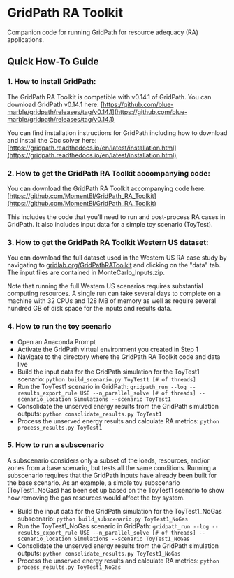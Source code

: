 # GridPath RA Toolkit
Companion code for running GridPath for resource adequacy (RA) applications.

## Quick How-To Guide

### 1. How to install GridPath:
The GridPath RA Toolkit is compatible with v0.14.1 of GridPath. You can download GridPath v0.14.1 here: 
[https://github.com/blue-marble/gridpath/releases/tag/v0.14.1](https://github.com/blue-marble/gridpath/releases/tag/v0.14.1)

You can find installation instructions for GridPath including how to download and install the Cbc solver here:
[https://gridpath.readthedocs.io/en/latest/installation.html](https://gridpath.readthedocs.io/en/latest/installation.html)

### 2. How to get the GridPath RA Toolkit accompanying code:
You can download the GridPath RA Toolkit accompanying code here: [https://github.com/MomentEI/GridPath_RA_Toolkit](https://github.com/MomentEI/GridPath_RA_Toolkit)

This includes the code that you’ll need to run and post-process RA cases in GridPath. It also includes input data for a simple toy scenario (ToyTest).

### 3. How to get the GridPath RA Toolkit Western US dataset:
You can download the full dataset used in the Western US RA case study by navigating to [gridlab.org/GridPathRAToolkit](gridlab.org/GridPathRAToolkit) and clicking on the "data" tab. The input files are contained in MonteCarlo_Inputs.zip.

Note that running the full Western US scenarios requires substantial computing resources. A single run can take several days to complete on a machine with 32 CPUs and 128 MB of memory as well as require several hundred GB of disk space for the inputs and results data.

### 4. How to run the toy scenario
- Open an Anaconda Prompt
- Activate the GridPath virtual environment you created in Step 1
- Navigate to the directory where the GridPath RA Toolkit code and data live
- Build the input data for the GridPath simulation for the ToyTest1 scenario: `python build_scenario.py ToyTest1 [# of threads]`
- Run the ToyTest1 scenario in GridPath: `gridpath_run --log --results_export_rule USE --n_parallel_solve [# of threads] --scenario_location Simulations --scenario ToyTest1`
- Consolidate the unserved energy results from the GridPath simulation outputs: `python consolidate_results.py ToyTest1`
- Process the unserved energy results and calculate RA metrics: `python process_results.py ToyTest1`

### 5. How to run a subscenario
A subscenario considers only a subset of the loads, resources, and/or zones from a base scenario, but tests all the same conditions. Running a subscenario requires that the GridPath inputs have already been built for the base scenario. As an example, a simple toy subscenario (ToyTest1_NoGas) has been set up based on the ToyTest1 scenario to show how removing the gas resources would affect the toy system.  

- Build the input data for the GridPath simulation for the ToyTest1_NoGas subscenario: `python build_subscenario.py ToyTest1_NoGas`
- Run the ToyTest1_NoGas scenario in GridPath: `gridpath_run --log --results_export_rule USE --n_parallel_solve [# of threads] --scenario_location Simulations --scenario ToyTest1_NoGas`
- Consolidate the unserved energy results from the GridPath simulation outputs: `python consolidate_results.py ToyTest1_NoGas`
- Process the unserved energy results and calculate RA metrics: `python process_results.py ToyTest1_NoGas`
